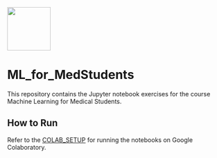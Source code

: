 <img src="https://github.com/IFL-CAMP/ML_for_MedStudents/blob/master/Images/logo_CS_MS_final.png?raw=true" width="100" height="100"> 

# ML_for_MedStudents


This repository contains the Jupyter notebook exercises for the course Machine Learning for Medical Students.

## How to Run

Refer to the [COLAB_SETUP](COLAB_SETUP.md) for running the notebooks on Google Colaboratory.

